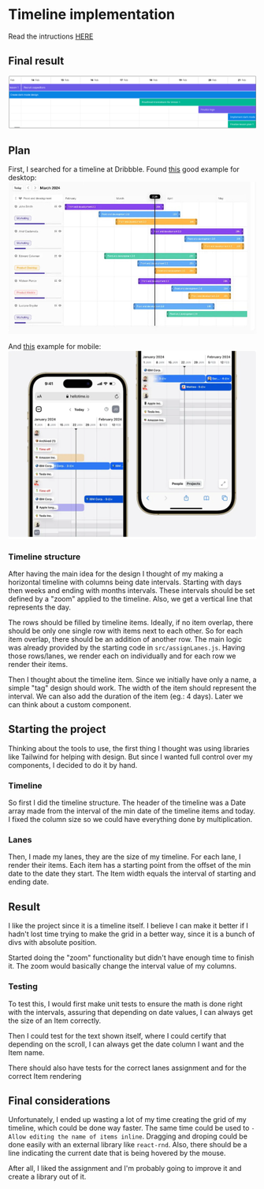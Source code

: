 # Timeline implementation

Read the intructions [HERE](./instructions.md)


## Final result
![Final result](./assets/doc/image.png)

## Plan
First, I searched for a timeline at Dribbble. Found [this](https://dribbble.com/shots/24713025-SaaS-Gantt-Timeline-View) good example for desktop:
![Desktop timeline](./assets/doc/timeline_desktop.png)

And [this](https://dribbble.com/shots/24110039-Schedule-people-and-projects-from-a-timeline) example for mobile:
![Mobile timeline](./assets/doc/timeline_mobile.png)

### Timeline structure

After having the main idea for the design I thought of my making a horizontal timeline with columns being date intervals. Starting with days then weeks and ending with months intervals. These intervals should be set defined by a "zoom" applied to the timeline. Also, we get a vertical line that represents the day.

The rows should be filled by timeline items. Ideally, if no item overlap, there should be only one single row with items next to each other. So for each item overlap, there should be an addition of another row. The main logic was already provided by the starting code in `src/assignLanes.js`. Having those rows/lanes, we render each on individually and for each row we render their items.


Then I thought about the timeline item. Since we initially have only a name, a simple "tag" design should work. The width of the item should represent the interval. We can also add the duration of the item (eg.: 4 days). Later we can think about a custom component.


## Starting the project
Thinking about the tools to use, the first thing I thought was using libraries like Tailwind for helping with design. But since I wanted full control over my components, I decided to do it by hand.

### Timeline
So first I did the timeline structure. The header of the timeline was a Date array made from the interval of the min date of the timeline items and today. I fixed the column size so we could have everything done by multiplication.

### Lanes
Then, I made my lanes, they are the size of my timeline. For each lane, I render their items. Each item has a starting point from the offset of the min date to the date they start. The Item width equals the interval of starting and ending date.


## Result
I like the project since it is a timeline itself. I believe I can make it better if I hadn't lost time trying to make the grid in a better way, since it is a bunch of divs with absolute position.

Started doing the "zoom" functionality but didn't have enough time to finish it. The zoom would basically change the interval value of my columns.

### Testing
To test this, I would first make unit tests to ensure the math is done right with the intervals, assuring that depending on date values, I can always get the size of an Item correctly.

Then I could test for the text shown itself, where I could certify that depending on the scroll, I can always get the date column I want and the Item name.

There should also have tests for the correct lanes assignment and for the correct Item rendering

## Final considerations
Unfortunately, I ended up wasting a lot of my time creating the grid of my timeline, which could be done way faster. The same time could be used to `- Allow editing the name of items inline`. Dragging and droping could be done easily with an external library like `react-rnd`. Also, there should be a line indicating the current date that is being hovered by the mouse.

After all, I liked the assignment and I'm probably going to improve it and create a library out of it.
